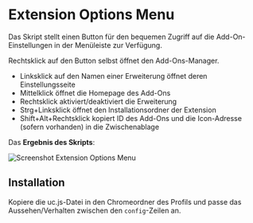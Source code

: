 # Extension Options Menu
Das Skript stellt einen Button für den bequemen Zugriff auf die Add-On-Einstellungen in der Menüleiste zur Verfügung.

Rechtsklick auf den Button selbst öffnet den Add-Ons-Manager.

- Linksklick auf den Namen einer Erweiterung öffnet deren Einstellungsseite
- Mittelklick öffnet die Homepage des Add-Ons
- Rechtsklick aktiviert/deaktiviert die Erweiterung
- Strg+Linksklick öffnet den Installationsordner der Extension
- Shift+Alt+Rechtsklick kopiert ID des Add-Ons und die Icon-Adresse (sofern vorhanden) in die Zwischenablage

Das **Ergebnis des Skripts**:

![Screenshot Extension Options Menu](https://github.com/ardiman/userChrome.js/raw/master/extensionoptionsmenu/scr_extensionoptionsmenu.png)

## Installation
Kopiere die uc.js-Datei in den Chromeordner des Profils und passe das Aussehen/Verhalten zwischen den `config`-Zeilen an.